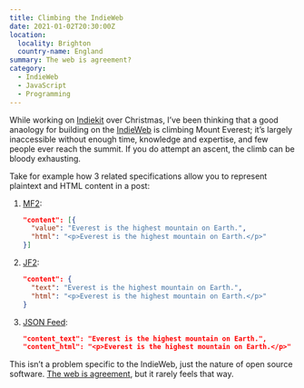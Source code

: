 ```yaml
---
title: Climbing the IndieWeb
date: 2021-01-02T20:30:00Z
location:
  locality: Brighton
  country-name: England
summary: The web is agreement?
category:
  - IndieWeb
  - JavaScript
  - Programming
---
```

While working on [Indiekit](https://getindiekit.com) over Christmas, I’ve been thinking that a good anaology for building on the [IndieWeb](https://indieweb.org) is climbing Mount Everest; it’s largely inaccessible without enough time, knowledge and expertise, and few people ever reach the summit. If you do attempt an ascent, the climb can be bloody exhausting.

Take for example how 3 related specifications allow you to represent plaintext and HTML content in a post:

1. [MF2](http://microformats.org/wiki/microformats2):

    ```json
    "content": [{
      "value": "Everest is the highest mountain on Earth.",
      "html": "<p>Everest is the highest mountain on Earth.</p>"
    }]
    ```

2. [JF2](https://jf2.spec.indieweb.org/):

    ```json
    "content": {
      "text": "Everest is the highest mountain on Earth.",
      "html": "<p>Everest is the highest mountain on Earth.</p>"
    }
    ```

3. [JSON Feed](https://jsonfeed.org/version/1.1):

    ```json
    "content_text": "Everest is the highest mountain on Earth.",
    "content_html": "<p>Everest is the highest mountain on Earth.</p>"
    ```

This isn’t a problem specific to the IndieWeb, just the nature of open source software. [The web is agreement](https://www.thewebisagreement.com), but it rarely feels that way.
